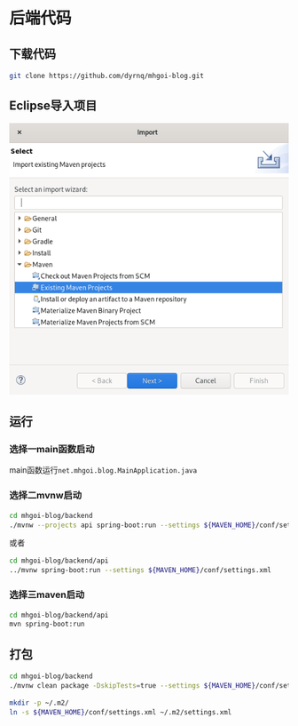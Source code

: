 # 后端代码

## 下载代码

```bash
git clone https://github.com/dyrnq/mhgoi-blog.git
```

## Eclipse导入项目

![import](img/import.png)

## 运行

### 选择一main函数启动

main函数运行`net.mhgoi.blog.MainApplication.java`

### 选择二mvnw启动

```bash
cd mhgoi-blog/backend
./mvnw --projects api spring-boot:run --settings ${MAVEN_HOME}/conf/settings.xml
```

或者

```bash
cd mhgoi-blog/backend/api
../mvnw spring-boot:run --settings ${MAVEN_HOME}/conf/settings.xml
```

### 选择三maven启动

```bash
cd mhgoi-blog/backend/api
mvn spring-boot:run
```

## 打包

```bash
cd mhgoi-blog/backend
./mvnw clean package -DskipTests=true --settings ${MAVEN_HOME}/conf/settings.xml
```

```bash
mkdir -p ~/.m2/
ln -s ${MAVEN_HOME}/conf/settings.xml ~/.m2/settings.xml
```
